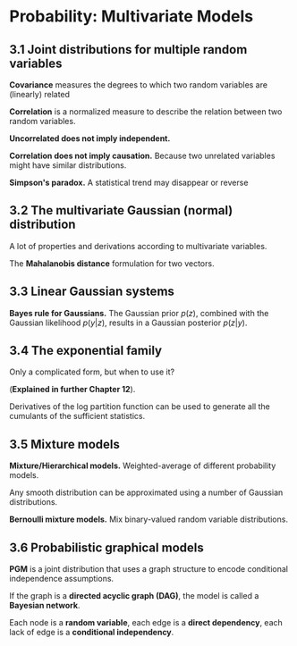 # Probability: Multivariate Models

## 3.1 Joint distributions for multiple random variables

**Covariance** measures the degrees to which two random variables are (linearly) related

**Correlation** is a normalized measure to describe the relation between two random variables.

**Uncorrelated does not imply independent.**

**Correlation does not imply causation.** Because two unrelated variables might have similar distributions.

**Simpson's paradox.** A statistical trend may disappear or reverse 



## 3.2 The multivariate Gaussian (normal) distribution

A lot of properties and derivations according to multivariate variables.

The **Mahalanobis distance** formulation for two vectors.



## 3.3 Linear Gaussian systems

**Bayes rule for Gaussians.** The Gaussian prior $p(z)$, combined with the Gaussian likelihood $p(y|z)$, results in a Gaussian posterior $p(z|y)$.



## 3.4 The exponential family

Only a complicated form, but when to use it?

(**Explained in further Chapter 12**).

Derivatives of the log partition function can be used to generate all the cumulants of the sufficient statistics.



## 3.5 Mixture models

**Mixture/Hierarchical models.** Weighted-average of different probability models.

Any smooth distribution can be approximated using a number of Gaussian distributions.

**Bernoulli mixture models.** Mix binary-valued random variable distributions.



## 3.6 Probabilistic graphical models

**PGM** is a joint distribution that uses a graph structure to encode conditional independence assumptions.

If the graph is a **directed acyclic graph (DAG)**, the model is called a **Bayesian network**.

Each node is a **random variable**, each edge is a **direct dependency**, each lack of edge is a **conditional independency**.
